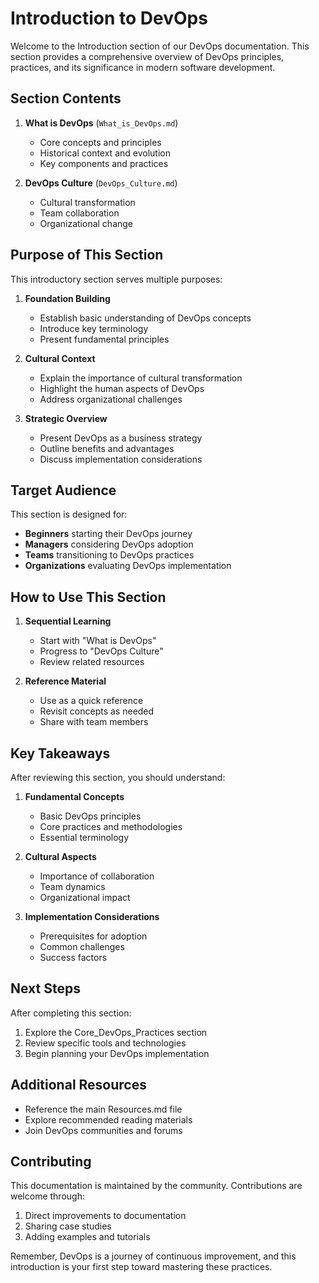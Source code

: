 # Introduction to DevOps

Welcome to the Introduction section of our DevOps documentation. This section provides a comprehensive overview of DevOps principles, practices, and its significance in modern software development.

## Section Contents

1. **What is DevOps** (`What_is_DevOps.md`)
   - Core concepts and principles
   - Historical context and evolution
   - Key components and practices

2. **DevOps Culture** (`DevOps_Culture.md`)
   - Cultural transformation
   - Team collaboration
   - Organizational change

## Purpose of This Section

This introductory section serves multiple purposes:

1. **Foundation Building**
   - Establish basic understanding of DevOps concepts
   - Introduce key terminology
   - Present fundamental principles

2. **Cultural Context**
   - Explain the importance of cultural transformation
   - Highlight the human aspects of DevOps
   - Address organizational challenges

3. **Strategic Overview**
   - Present DevOps as a business strategy
   - Outline benefits and advantages
   - Discuss implementation considerations

## Target Audience

This section is designed for:

- **Beginners** starting their DevOps journey
- **Managers** considering DevOps adoption
- **Teams** transitioning to DevOps practices
- **Organizations** evaluating DevOps implementation

## How to Use This Section

1. **Sequential Learning**
   - Start with "What is DevOps"
   - Progress to "DevOps Culture"
   - Review related resources

2. **Reference Material**
   - Use as a quick reference
   - Revisit concepts as needed
   - Share with team members

## Key Takeaways

After reviewing this section, you should understand:

1. **Fundamental Concepts**
   - Basic DevOps principles
   - Core practices and methodologies
   - Essential terminology

2. **Cultural Aspects**
   - Importance of collaboration
   - Team dynamics
   - Organizational impact

3. **Implementation Considerations**
   - Prerequisites for adoption
   - Common challenges
   - Success factors

## Next Steps

After completing this section:

1. Explore the Core_DevOps_Practices section
2. Review specific tools and technologies
3. Begin planning your DevOps implementation

## Additional Resources

- Reference the main Resources.md file
- Explore recommended reading materials
- Join DevOps communities and forums

## Contributing

This documentation is maintained by the community. Contributions are welcome through:

1. Direct improvements to documentation
2. Sharing case studies
3. Adding examples and tutorials

Remember, DevOps is a journey of continuous improvement, and this introduction is your first step toward mastering these practices.
